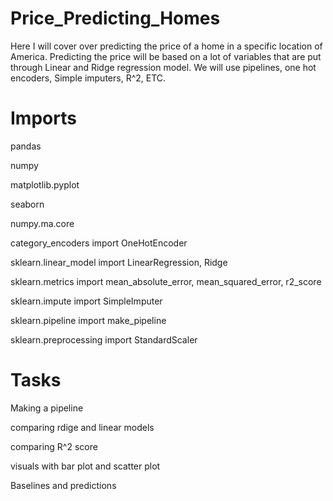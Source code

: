# Price_Predicting_Homes

Here I will cover over predicting the price of a home in a specific location of America. Predicting the price will be based on a lot of variables that are put through Linear and Ridge regression model. We will use pipelines, one hot encoders, Simple imputers, R^2, ETC. 

# Imports

pandas

numpy

matplotlib.pyplot

seaborn

numpy.ma.core

category_encoders import OneHotEncoder

sklearn.linear_model import LinearRegression, Ridge

sklearn.metrics import mean_absolute_error, mean_squared_error, r2_score

sklearn.impute import SimpleImputer

sklearn.pipeline import make_pipeline

sklearn.preprocessing import StandardScaler

# Tasks

Making a pipeline

comparing rdige and linear models

comparing R^2 score

visuals with bar plot and scatter plot

Baselines and predictions
